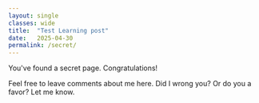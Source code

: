 ```yaml
---
layout: single
classes: wide
title:  "Test Learning post"
date:   2025-04-30
permalink: /secret/
---
```


You've found a secret page. Congratulations! 

Feel free to leave comments about me here. Did I wrong you? Or do you a favor? Let me know.
